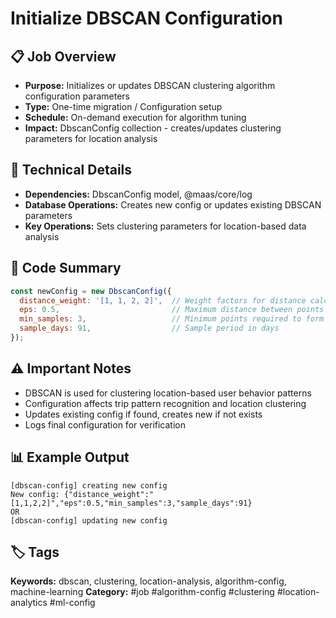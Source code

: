 # Initialize DBSCAN Configuration

## 📋 Job Overview
- **Purpose:** Initializes or updates DBSCAN clustering algorithm configuration parameters
- **Type:** One-time migration / Configuration setup
- **Schedule:** On-demand execution for algorithm tuning
- **Impact:** DbscanConfig collection - creates/updates clustering parameters for location analysis

## 🔧 Technical Details
- **Dependencies:** DbscanConfig model, @maas/core/log
- **Database Operations:** Creates new config or updates existing DBSCAN parameters
- **Key Operations:** Sets clustering parameters for location-based data analysis

## 📝 Code Summary
```javascript
const newConfig = new DbscanConfig({
  distance_weight: '[1, 1, 2, 2]',  // Weight factors for distance calculation
  eps: 0.5,                         // Maximum distance between points in cluster
  min_samples: 3,                   // Minimum points required to form cluster
  sample_days: 91,                  // Sample period in days
});
```

## ⚠️ Important Notes
- DBSCAN is used for clustering location-based user behavior patterns
- Configuration affects trip pattern recognition and location clustering
- Updates existing config if found, creates new if not exists
- Logs final configuration for verification

## 📊 Example Output
```
[dbscan-config] creating new config
New config: {"distance_weight":"[1,1,2,2]","eps":0.5,"min_samples":3,"sample_days":91}
OR
[dbscan-config] updating new config
```

## 🏷️ Tags
**Keywords:** dbscan, clustering, location-analysis, algorithm-config, machine-learning
**Category:** #job #algorithm-config #clustering #location-analytics #ml-config